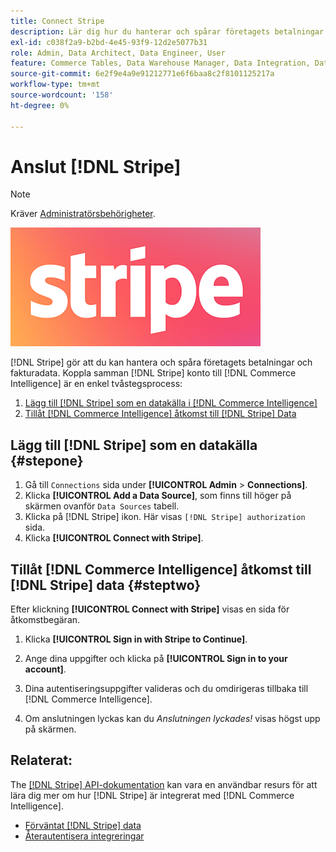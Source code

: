 ```yaml
---
title: Connect Stripe
description: Lär dig hur du hanterar och spårar företagets betalningar och fakturadata.
exl-id: c038f2a9-b2bd-4e45-93f9-12d2e5077b31
role: Admin, Data Architect, Data Engineer, User
feature: Commerce Tables, Data Warehouse Manager, Data Integration, Data Import/Export
source-git-commit: 6e2f9e4a9e91212771e6f6baa8c2f8101125217a
workflow-type: tm+mt
source-wordcount: '158'
ht-degree: 0%

---
```


# Anslut [!DNL Stripe]

>[!NOTE]
>
>Kräver [Administratörsbehörigheter](../../../administrator/user-management/user-management.md).

![](../../../assets/stripe-logo.png)

[!DNL Stripe] gör att du kan hantera och spåra företagets betalningar och fakturadata. Koppla samman [!DNL Stripe] konto till [!DNL Commerce Intelligence] är en enkel tvåstegsprocess:

1. [Lägg till [!DNL Stripe] som en datakälla i [!DNL Commerce Intelligence]](#stepone)
1. [Tillåt [!DNL Commerce Intelligence] åtkomst till [!DNL Stripe] Data](#steptwo)

## Lägg till [!DNL Stripe] som en datakälla {#stepone}

1. Gå till `Connections` sida under **[!UICONTROL Admin** > **Connections]**.
1. Klicka **[!UICONTROL Add a Data Source]**, som finns till höger på skärmen ovanför `Data Sources` tabell.
1. Klicka på [!DNL Stripe] ikon. Här visas `[!DNL Stripe] authorization` sida.
1. Klicka **[!UICONTROL Connect with Stripe]**.

## Tillåt [!DNL Commerce Intelligence] åtkomst till [!DNL Stripe] data {#steptwo}

Efter klickning **[!UICONTROL Connect with Stripe]** visas en sida för åtkomstbegäran.

1. Klicka **[!UICONTROL Sign in with Stripe to Continue]**.

1. Ange dina uppgifter och klicka på **[!UICONTROL Sign in to your account]**.

1. Dina autentiseringsuppgifter valideras och du omdirigeras tillbaka till [!DNL Commerce Intelligence].

1. Om anslutningen lyckas kan du *Anslutningen lyckades!* visas högst upp på skärmen.

## Relaterat:

The [[!DNL Stripe] API-dokumentation](https://stripe.com/docs/api) kan vara en användbar resurs för att lära dig mer om hur [!DNL Stripe] är integrerat med [!DNL Commerce Intelligence].

* [Förväntat [!DNL Stripe] data](../integrations/stripe-data.md)
* [Återautentisera integreringar](https://experienceleague.adobe.com/docs/commerce-knowledge-base/kb/how-to/mbi-reauthenticating-integrations.html)
